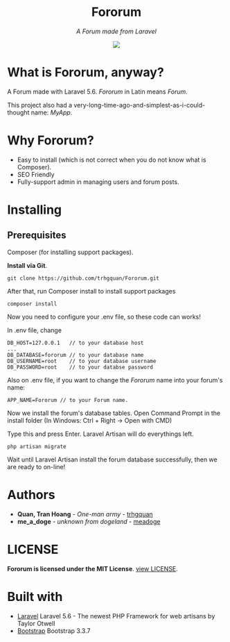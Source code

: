 <h1 align="center">Fororum</h1>
<p align="center">
  <i>A Forum made from Laravel</i>
</p>
<p align="center">  
  <a href="https://github.styleci.io/repos/134251696"><img src="https://github.styleci.io/repos/134251696/shield?style=square"></a>
</p>

# What is Fororum, anyway?
A Forum made with Laravel 5.6. _Fororum_ in Latin means _Forum_.

This project also had a very-long-time-ago-and-simplest-as-i-could-thought name: _MyApp_.

# Why Fororum?
- Easy to install (which is not correct when you do not know what is Composer).
- SEO Friendly
- Fully-support admin in managing users and forum posts.

# Installing
## Prerequisites
Composer (for installing support packages).

__Install via Git__.
```
git clone https://github.com/trhgquan/Fororum.git
```
After that, run Composer install to install support packages
```
composer install
```
Now you need to configure your .env file, so these code can works!

In .env file, change
```
DB_HOST=127.0.0.1   // to your database host
...
DB_DATABASE=fororum // to your database name
DB_USERNAME=root    // to your database username
DB_PASSWORD=root    // to your databse password
```
Also on .env file, if you want to change the _Fororum_ name into your forum's name:
```
APP_NAME=Fororum // to your Forum name.
```
Now we install the forum's database tables. Open Command Prompt in the install folder (In Windows: Ctrl + Right -> Open with CMD)

Type this and press Enter. Laravel Artisan will do everythings left.
```
php artisan migrate
```
Wait until Laravel Artisan install the forum database successfully, then we are ready to on-line!

# Authors
* **Quan, Tran Hoang** - *One-man army* - [trhgquan](https://github.com/trhgquan)
* **me_a_doge** - *unknown from dogeland* - [meadoge](https://github.com/meadoge)

# LICENSE
__Fororum is licensed under the MIT License__. [view LICENSE](https://github.com/trhgquan/Fororum/blob/master/LICENSE).

# Built with
* [Laravel](https://laravel.com) Laravel 5.6 - The newest PHP Framework for web artisans by Taylor Otwell
* [Bootstrap](https://getbootstrap.com) Bootstrap 3.3.7
